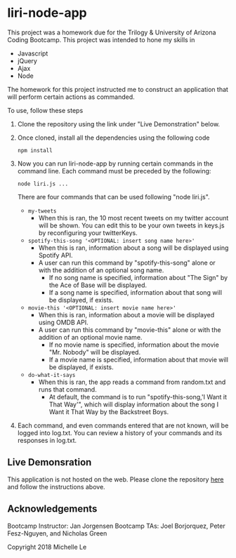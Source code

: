# liri-node-app
This project was a homework due for the Trilogy & University of Arizona Coding Bootcamp. This project was intended to hone my skills in
 * Javascript
 * jQuery
 * Ajax
 * Node


The homework for this project instructed me to construct an application that will perform certain actions as commanded.

To use, follow these steps
 1. Clone the repository using the link under "Live Demonstration" below.
 2. Once cloned, install all the dependencies using the following code
    ```
    npm install
    ```
 3. Now you can run liri-node-app by running certain commands in the command line. Each command must be preceded by the following:
    ```
    node liri.js ...
    ```
    There are four commands that can be used following "node liri.js".
    * `my-tweets`
        * When this is ran, the 10 most recent tweets on my twitter account will be shown. You can edit this to be your own tweets in keys.js by reconfiguring your twitterKeys.
    * `spotify-this-song '<OPTIONAL: insert song name here>'`
        * When this is ran, information about a song will be displayed using Spotify API.
        * A user can run this command by "spotify-this-song" alone or with the addition of an optional song name.
            * If no song name is specified, information about "The Sign" by the Ace of Base will be displayed. 
            * If a song name is specified, information about that song will be displayed, if exists.
    * `movie-this '<OPTIONAL: insert movie name here>'`
        * When this is ran, information about a movie will be displayed using OMDB API.
        * A user can run this command by "movie-this" alone or with the addition of an optional movie name.
            * If no movie name is specified, information about the movie "Mr. Nobody" will be displayed.
            * If a movie name is specified, information about that movie will be displayed, if exists.
    * `do-what-it-says`
        * When this is ran, the app reads a command from random.txt and runs that command.
            * At default, the command is to run "spotify-this-song,'I Want it That Way'", which will display information about the song I Want it That Way by the Backstreet Boys.

 4. Each command, and even commands entered that are not known, will be logged into log.txt. You can review a history of your commands and its responses in log.txt.

## Live Demonsration
This application is not hosted on the web. Please clone the repository [here](https://github.com/michellele994/liri-node-app) and follow the instructions above.

## Acknowledgements
Bootcamp Instructor: Jan Jorgensen
Bootcamp TAs: Joel Borjorquez, Peter Fesz-Nguyen, and Nicholas Green

Copyright 2018 Michelle Le